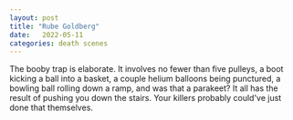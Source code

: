 ```yaml
---
layout: post
title: "Rube Goldberg"
date:   2022-05-11
categories: death scenes
---
```

The booby trap is elaborate. It involves no fewer than five pulleys, a boot kicking a ball into a basket, a couple helium balloons being punctured, a bowling ball rolling down a ramp, and was that a parakeet? It all has the result of pushing you down the stairs. Your killers probably could've just done that themselves.
